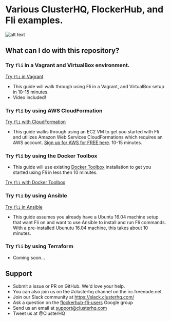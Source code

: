 # Various ClusterHQ, FlockerHub, and Fli examples.

![alt text](https://clusterhq.com/assets/images/blog/flockerhub-fli.png "Fli and FlockerHub")

## What can I do with this repository?

### Try `fli` in a Vagrant and VirtualBox environment.

[Try `fli` in Vagrant](fli-vagrant/)

- This guide will walk through using Fli in a Vagrant, and VirtualBox setup in 10-15 minutes.
- Video included!

### Try `fli` by using AWS CloudFormation

[Try `fli` with CloudFormation ](fli-cloudformation/)

- This guide walks through using an EC2 VM to get you started with Fli and utilizes Amazon Web Services CloudFormations which requires an AWS account. [Sign up for AWS for FREE here](https://aws.amazon.com/free/). 10-15 minutes.

### Try `fli` by using the Docker Toolbox

- This guide will use existing [Docker Toolbox](https://www.docker.com/products/docker-toolbox) installation to get you started using Fli in less then 10 minutes.

[Try `fli` with Docker Toolbox ](fli-docker-toolbox/) 

### Try `fli` by using Ansible

[Try `fli` in Ansible](fli-ansible/)

- This guide assumes you already have a Ubuntu 16.04 machine setup that want Fli on and want to use Ansible to install and run Fli commands. With a pre-installed Ubunutu 16.04 machine, this takes about 10 minutes.

### Try `fli` by using Terraform

- Coming soon...

## Support

- Submit a issue or PR on GitHub. We'd love your help.
- You can also join us on the #clusterhq channel on the irc.freenode.net
- Join our Slack community at https://slack.clusterhq.com/
- Ask a question on the [flockerhub-fli-users](https://groups.google.com/a/clusterhq.com/forum/#!forum/flockerhub-fli-users) Google group
- Send us an email at support@clusterhq.com
- Tweet us at @ClusterHQ
